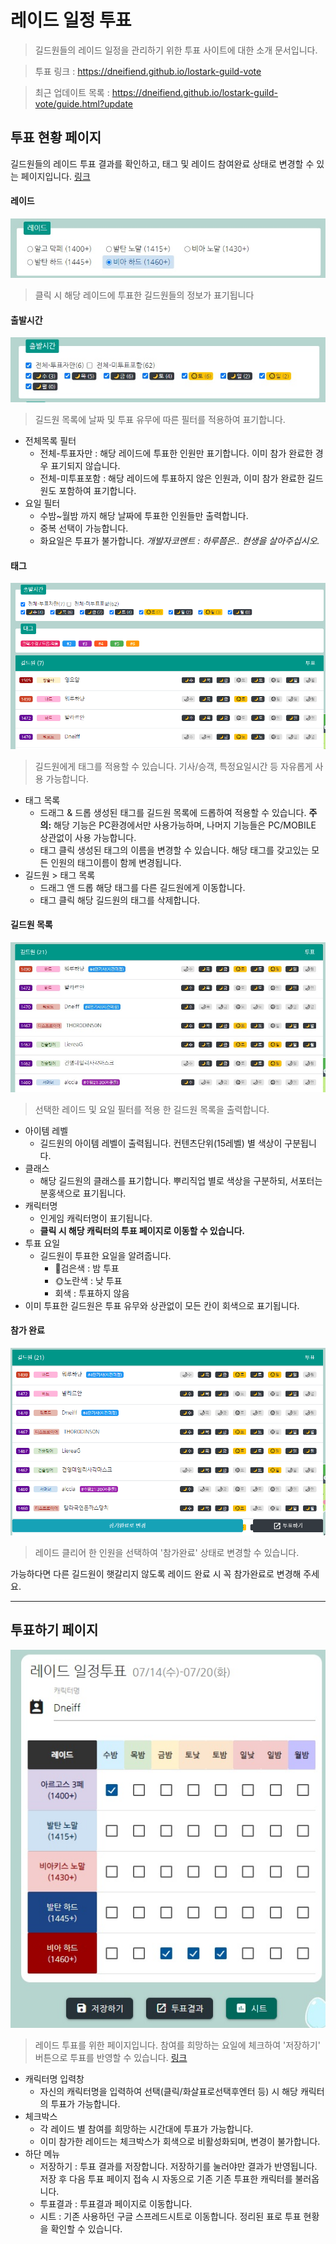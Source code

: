# 레이드 일정 투표

> 길드원들의 레이드 일정을 관리하기 위한 투표 사이트에 대한 소개 문서입니다.

> 투표 링크 : https://dneifiend.github.io/lostark-guild-vote

> 최근 업데이트 목록 : https://dneifiend.github.io/lostark-guild-vote/guide.html?update



## 투표 현황 페이지
길드원들의 레이드 투표 결과를 확인하고, 태그 및 레이드 참여완료 상태로 변경할 수 있는 페이지입니다. [링크](https://dneifiend.github.io/lostark-guild-vote)
#### 레이드
![레이드](resource/02.jpg)
> 클릭 시 해당 레이드에 투표한 길드원들의 정보가 표기됩니다

#### 출발시간
![출발시간](resource/03.jpg)
> 길드원 목록에 날짜 및 투표 유무에 따른 필터를 적용하여 표기합니다.

* 전체목록 필터
  * 전체-투표자만 : 해당 레이드에 투표한 인원만 표기합니다. 이미 참가 완료한 경우 표기되지 않습니다.
  * 전체-미투표포함 : 해당 레이드에 투표하지 않은 인원과, 이미 참가 완료한 길드원도 포함하여 표기합니다.
* 요일 필터
  * 수밤~월밤 까지 해당 날짜에 투표한 인원들만 출력합니다.
  * 중복 선택이 가능합니다.
  * 화요일은 투표가 불가합니다. 
    *개발자코멘트 : 하루쯤은.. 현생을 살아주십시오.*

#### 태그
![태그](resource/05.gif)
> 길드원에게 태그를 적용할 수 있습니다. 기사/승객, 특정요일시간 등 자유롭게 사용 가능합니다.

* 태그 목록
  * 드래그 & 드롭
    생성된 태그를 길드원 목록에 드롭하여 적용할 수 있습니다.
    **주의:** 해당 기능은 PC환경에서만 사용가능하며, 나머지 기능들은 PC/MOBILE 상관없이 사용 가능합니다.
  * 태그 클릭
    생성된 태그의 이름을 변경할 수 있습니다. 해당 태그를 갖고있는 모든 인원의 태그이름이 함께 변경됩니다.
* 길드원 > 태그 목록
  * 드래그 앤 드롭
    해당 태그를 다른 길드원에게 이동합니다.
  * 태그 클릭
    해당 길드원의 태그를 삭제합니다.

#### 길드원 목록
![길드원목록](resource/06.jpg)
> 선택한 레이드 및 요일 필터를 적용 한 길드원 목록을 출력합니다.

* 아이템 레벨
  * 길드원의 아이템 레벨이 출력됩니다. 컨텐츠단위(15레벨) 별 색상이 구분됩니다.
* 클래스
  * 해당 길드원의 클래스를 표기합니다. 뿌리직업 별로 색상을 구분하되, 서포터는 분홍색으로 표기됩니다.
* 캐릭터명
  * 인게임 캐릭터명이 표기됩니다.
  * **클릭 시 해당 캐릭터의 투표 페이지로 이동할 수 있습니다.**
* 투표 요일
  * 길드원이 투표한 요일을 알려줍니다.
    * 🌙검은색 : 밤 투표
    * 🌞노란색 : 낮 투표
    * 회색 : 투표하지 않음
* 이미 투표한 길드원은 투표 유무와 상관없이 모든 칸이 회색으로 표기됩니다.

#### 참가 완료
![참가완료](resource/07.gif)
> 레이드 클리어 한 인원을 선택하여 '참가완료' 상태로 변경할 수 있습니다.

가능하다면 다른 길드원이 햇갈리지 않도록 레이드 완료 시 꼭 참가완료로 변경해 주세요.


---

## 투표하기 페이지
![투표하기](resource/08.jpg)
> 레이드 투표를 위한 페이지입니다. 참여를 희망하는 요일에 체크하여 '저장하기' 버튼으로 투표를 반영할 수 있습니다. [링크](https://dneifiend.github.io/lostark-guild-vote/?AKfycbwOyCZMCZtaeo6Xy-ytjm7iOQvnX3y3WaNt-lYWhWkzMRigl4_uqeL33zwXM9mVS8haRA/exec)

* 캐릭터명 입력창
  * 자신의 캐릭터명을 입력하여 선택(클릭/화살표로선택후엔터 등) 시 해당 캐릭터의 투표가 가능합니다.
* 체크박스
  * 각 레이드 별 참여를 희망하는 시간대에 투표가 가능합니다.
  * 이미 참가한 레이드는 체크박스가 회색으로 비활성화되며, 변경이 불가합니다.
* 하단 메뉴
  * 저장하기 : 투표 결과를 저장합니다. 저장하기를 눌러야만 결과가 반영됩니다.
    저장 후 다음 투표 페이지 접속 시 자동으로 기존 기존 투표한 캐릭터를 불러옵니다.
  * 투표결과 : 투표결과 페이지로 이동합니다.
  * 시트 : 기존 사용하던 구글 스프레드시트로 이동합니다. 정리된 표로 투표 현황을 확인할 수 있습니다.